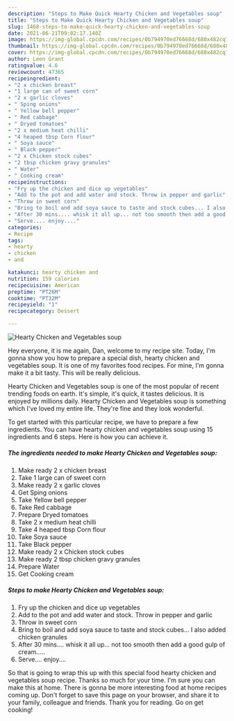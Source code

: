 ```yaml
---
description: "Steps to Make Quick Hearty Chicken and Vegetables soup"
title: "Steps to Make Quick Hearty Chicken and Vegetables soup"
slug: 1468-steps-to-make-quick-hearty-chicken-and-vegetables-soup
date: 2021-06-21T09:02:17.140Z
image: https://img-global.cpcdn.com/recipes/0b794970ed76668d/680x482cq70/hearty-chicken-and-vegetables-soup-recipe-main-photo.jpg
thumbnail: https://img-global.cpcdn.com/recipes/0b794970ed76668d/680x482cq70/hearty-chicken-and-vegetables-soup-recipe-main-photo.jpg
cover: https://img-global.cpcdn.com/recipes/0b794970ed76668d/680x482cq70/hearty-chicken-and-vegetables-soup-recipe-main-photo.jpg
author: Leon Grant
ratingvalue: 4.6
reviewcount: 47365
recipeingredient:
- "2 x chicken breast"
- "1 large can of sweet corn"
- "2 x garlic cloves"
- " Sping onions"
- " Yellow bell pepper"
- " Red cabbage"
- " Dryed tomatoes"
- "2 x medium heat chilli"
- "4 heaped tbsp Corn flour"
- " Soya sauce"
- " Black pepper"
- "2 x Chicken stock cubes"
- "2 tbsp chicken gravy granules"
- " Water"
- " Cooking cream"
recipeinstructions:
- "Fry up the chicken and dice up vegetables"
- "Add to the pot and add water and stock. Throw in pepper and garlic"
- "Throw in sweet corn"
- "Bring to boil and add soya sauce to taste and stock cubes... I also added chicken granules"
- "After 30 mins.... whisk it all up... not too smooth then add a good gulp of cream....."
- "Serve.... enjoy...."
categories:
- Recipe
tags:
- hearty
- chicken
- and

katakunci: hearty chicken and 
nutrition: 159 calories
recipecuisine: American
preptime: "PT26M"
cooktime: "PT32M"
recipeyield: "1"
recipecategory: Dessert

---
```



![Hearty Chicken and Vegetables soup](https://img-global.cpcdn.com/recipes/0b794970ed76668d/680x482cq70/hearty-chicken-and-vegetables-soup-recipe-main-photo.jpg)

Hey everyone, it is me again, Dan, welcome to my recipe site. Today, I'm gonna show you how to prepare a special dish, hearty chicken and vegetables soup. It is one of my favorites food recipes. For mine, I'm gonna make it a bit tasty. This will be really delicious.

Hearty Chicken and Vegetables soup is one of the most popular of recent trending foods on earth. It's simple, it's quick, it tastes delicious. It is enjoyed by millions daily. Hearty Chicken and Vegetables soup is something which I've loved my entire life. They're fine and they look wonderful.




To get started with this particular recipe, we have to prepare a few ingredients. You can have hearty chicken and vegetables soup using 15 ingredients and 6 steps. Here is how you can achieve it.

<!--inarticleads1-->

##### The ingredients needed to make Hearty Chicken and Vegetables soup:

1. Make ready 2 x chicken breast
1. Take 1 large can of sweet corn
1. Make ready 2 x garlic cloves
1. Get  Sping onions
1. Take  Yellow bell pepper
1. Take  Red cabbage
1. Prepare  Dryed tomatoes
1. Take 2 x medium heat chilli
1. Take 4 heaped tbsp Corn flour
1. Take  Soya sauce
1. Take  Black pepper
1. Make ready 2 x Chicken stock cubes
1. Make ready 2 tbsp chicken gravy granules
1. Prepare  Water
1. Get  Cooking cream




<!--inarticleads2-->

##### Steps to make Hearty Chicken and Vegetables soup:

1. Fry up the chicken and dice up vegetables
1. Add to the pot and add water and stock. Throw in pepper and garlic
1. Throw in sweet corn
1. Bring to boil and add soya sauce to taste and stock cubes... I also added chicken granules
1. After 30 mins.... whisk it all up... not too smooth then add a good gulp of cream.....
1. Serve.... enjoy....




So that is going to wrap this up with this special food hearty chicken and vegetables soup recipe. Thanks so much for your time. I'm sure you can make this at home. There is gonna be more interesting food at home recipes coming up. Don't forget to save this page on your browser, and share it to your family, colleague and friends. Thank you for reading. Go on get cooking!
